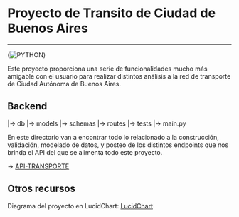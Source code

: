 # Proyecto de Transito de Ciudad de Buenos Aires
---------
(![PYTHON](https://www.python.org))

Este proyecto proporciona una serie de funcionalidades mucho más amigable con el usuario para realizar distintos análisis a la red de transporte de Ciudad Autónoma de Buenos Aires.

## Backend
 
 |-> db 
 |-> models
 |-> schemas
 |-> routes
 |-> tests
 |-> main.py

En este directorio van a encontrar todo lo relacionado a la construcción, validación, modelado de datos, y posteo de los distintos endpoints que nos brinda el API del que se alimenta todo este proyecto.

-> [API-TRANSPORTE](https://www.api-transporte.com/console)

## Otros recursos

Diagrama del proyecto en LucidChart: [LucidChart](https://lucid.app/lucidchart/4a0a04b7-c881-40ce-b104-f4bdcd9c258e/edit?viewport_loc=154%2C486%2C1870%2C778%2C0_0&invitationId=inv_0e5c4899-2672-438b-a79c-3f6646036376)


